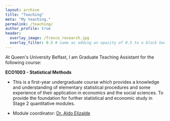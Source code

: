 ```yaml
---
layout: archive
title: "Teaching"
meta: "My teaching."
permalink: /teaching/
author_profile: true
header:
  overlay_image: /fresco_research.jpg
  overlay_filter: 0.5 # same as adding an opacity of 0.5 to a black background
---
```


At Queen's University Belfast, I am Graduate Teaching Assistant for the following course:

**ECO1003 - Statistical Methods**

  - This is a first-year undergraduate course which provides a knowledge and understanding of elementary statistical procedures and some experience of their application in economics and the social sciences. To provide the foundation for            further statistical and economic study in Stage 2 quantitative modules.

  - Module coordinator: [Dr. Aldo Elizalde](https://www.qub.ac.uk/schools/queens-business-school/people/academic-staff/AllAcademicStaffProfiles/Elizalde.html)

<br>




